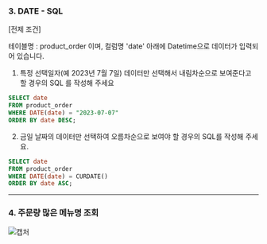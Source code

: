 ### 3. DATE - SQL
[전제 조건]

테이블명 : product_order 이며, 컬럼명 'date' 아래에 Datetime으로 데이터가 입력되어 있습니다.

1. 특정 선택일자(예 2023년 7월 7일) 데이터만 선택해서 내림차순으로 보여준다고 할 경우의 SQL 를 작성해 주세요
```SQL
SELECT date
FROM product_order
WHERE DATE(date) = "2023-07-07"
ORDER BY date DESC;
```
2. 금일 날짜의 데이터만 선택하여 오름차순으로 보여야 할 경우의 SQL를 작성해 주세요.
```SQL
SELECT date
FROM product_order
WHERE DATE(date) = CURDATE()
ORDER BY date ASC;
```
---------------------------
### 4. 주문량 많은 메뉴명 조회
![캡처](https://user-images.githubusercontent.com/31733276/231668348-98d018a3-1ae1-43aa-8d23-bd75a8f6f8b1.PNG)